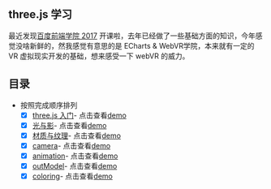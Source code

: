 ## three.js 学习

最近发现[百度前端学院 2017](http://ife.baidu.com/course/all) 开课啦，去年已经做了一些基础方面的知识，今年感觉没啥新鲜的，然我感觉有意思的是 ECharts & WebVR学院，本来就有一定的 VR 虚拟现实开发的基础，想来感受一下 webVR 的威力。

## 目录

- 按照完成顺序排列
  + [x] [three.js 入门](https://github.com/songjinzhong/Three.js/tree/master/three.js%E5%85%A5%E9%97%A8)- 点击查看[demo](https://songjinzhong.github.io/Three.js/three.js%E5%85%A5%E9%97%A8/index.html)
  + [x] [光与影](https://github.com/songjinzhong/Three.js/tree/master/%E5%85%89%E4%B8%8E%E5%BD%B1)- 点击查看[demo](https://songjinzhong.github.io/Three.js/%E5%85%89%E4%B8%8E%E5%BD%B1/index.html)
  + [x] [材质与纹理](https://github.com/songjinzhong/Three.js/tree/master/%E6%9D%90%E8%B4%A8%E4%B8%8E%E7%BA%B9%E7%90%86)- 点击查看[demo](https://songjinzhong.github.io/Three.js/%E6%9D%90%E8%B4%A8%E4%B8%8E%E7%BA%B9%E7%90%86/index.html)
  + [x] [camera](https://github.com/songjinzhong/Three.js/tree/master/camera)- 点击查看[demo](https://songjinzhong.github.io/Three.js/camera/index.html)
  + [x] [animation](https://github.com/songjinzhong/Three.js/tree/master/animation)- 点击查看[demo](https://songjinzhong.github.io/Three.js/animation/index.html)
  + [x] [outModel](https://github.com/songjinzhong/Three.js/tree/master/outModel)- 点击查看[demo](https://songjinzhong.github.io/Three.js/outModel/index.html)
  + [x] [coloring](https://github.com/songjinzhong/Three.js/tree/master/coloring)- 点击查看[demo](https://songjinzhong.github.io/Three.js/coloring/index.html)
